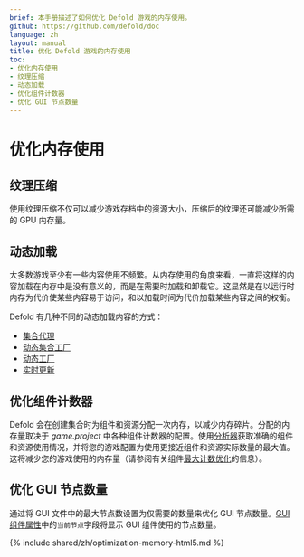 ```yaml
---
brief: 本手册描述了如何优化 Defold 游戏的内存使用。
github: https://github.com/defold/doc
language: zh
layout: manual
title: 优化 Defold 游戏的内存使用
toc:
- 优化内存使用
- 纹理压缩
- 动态加载
- 优化组件计数器
- 优化 GUI 节点数量
---
```


# 优化内存使用

## 纹理压缩
使用纹理压缩不仅可以减少游戏存档中的资源大小，压缩后的纹理还可能减少所需的 GPU 内存量。

## 动态加载
大多数游戏至少有一些内容使用不频繁。从内存使用的角度来看，一直将这样的内容加载在内存中是没有意义的，而是在需要时加载和卸载它。这显然是在以运行时内存为代价使某些内容易于访问，和以加载时间为代价加载某些内容之间的权衡。

Defold 有几种不同的动态加载内容的方式：

* [集合代理](/zh/manuals/collection-proxy/)
* [动态集合工厂](/zh/manuals/collection-factory/#dynamic-loading-of-factory-resources)
* [动态工厂](/zh/manuals/factory/#dynamic-loading-of-factory-resources)
* [实时更新](/zh/manuals/live-update/)

## 优化组件计数器
Defold 会在创建集合时为组件和资源分配一次内存，以减少内存碎片。分配的内存量取决于 *game.project* 中各种组件计数器的配置。使用[分析器](/zh/manuals/profiling/)获取准确的组件和资源使用情况，并将您的游戏配置为使用更接近组件和资源实际数量的最大值。这将减少您的游戏使用的内存量（请参阅有关组件[最大计数优化](/zh/manuals/project-settings/#component-max-count-optimizations)的信息）。

## 优化 GUI 节点数量
通过将 GUI 文件中的最大节点数设置为仅需要的数量来优化 GUI 节点数量。[GUI 组件属性](https://defold.com/zh/manuals/gui/#gui-properties)中的`当前节点`字段将显示 GUI 组件使用的节点数量。

{% include shared/zh/optimization-memory-html5.md %}